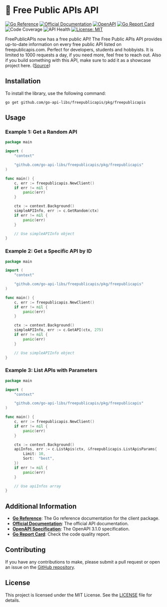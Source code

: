# 🤯 Free Public APIs API
[![Go Reference](https://pkg.go.dev/badge/github.com/go-api-libs/freepublicapis.svg)](https://pkg.go.dev/github.com/go-api-libs/freepublicapis/pkg/freepublicapis)
[![Official Documentation](https://img.shields.io/badge/docs-API-blue)](https://www.freepublicapis.com/api)
[![OpenAPI](https://img.shields.io/badge/OpenAPI-3.1-blue)](/api/openapi.json)
[![Go Report Card](https://goreportcard.com/badge/github.com/go-api-libs/freepublicapis)](https://goreportcard.com/report/github.com/go-api-libs/freepublicapis)
![Code Coverage](https://img.shields.io/badge/coverage-100%25-brightgreen)
![API Health](https://img.shields.io/badge/API_health-90%25-brightgreen)
[![License: MIT](https://img.shields.io/badge/License-MIT-yellow.svg)](./LICENSE)

FreePublicAPIs now has a free public API! The Free Public APIs API provides up-to-date information on every free public API listed on freepublicapis.com. Perfect for developers, students and hobbyists. It is limited to 1000 requests a day, if you need more, feel free to reach out. Also if you build something with this API, make sure to add it as a showcase project here. ([Source](https://freepublicapis.com/api))

## Installation

To install the library, use the following command:

```shell
go get github.com/go-api-libs/freepublicapis/pkg/freepublicapis
```

## Usage

### Example 1: Get a Random API

```go
package main

import (
	"context"

	"github.com/go-api-libs/freepublicapis/pkg/freepublicapis"
)

func main() {
	c, err := freepublicapis.NewClient()
	if err != nil {
		panic(err)
	}

	ctx := context.Background()
	simpleAPIInfo, err := c.GetRandom(ctx)
	if err != nil {
		panic(err)
	}

	// Use simpleAPIInfo object
}

```

### Example 2: Get a Specific API by ID

```go
package main

import (
	"context"

	"github.com/go-api-libs/freepublicapis/pkg/freepublicapis"
)

func main() {
	c, err := freepublicapis.NewClient()
	if err != nil {
		panic(err)
	}

	ctx := context.Background()
	simpleAPIInfo, err := c.GetAPI(ctx, 275)
	if err != nil {
		panic(err)
	}

	// Use simpleAPIInfo object
}

```

### Example 3: List APIs with Parameters

```go
package main

import (
	"context"

	"github.com/go-api-libs/freepublicapis/pkg/freepublicapis"
)

func main() {
	c, err := freepublicapis.NewClient()
	if err != nil {
		panic(err)
	}

	ctx := context.Background()
	apiInfos, err := c.ListApis(ctx, &freepublicapis.ListApisParams{
		Limit: 10,
		Sort:  "best",
	})
	if err != nil {
		panic(err)
	}

	// Use apiInfos array
}

```

## Additional Information

- [**Go Reference**](https://pkg.go.dev/github.com/go-api-libs/freepublicapis/pkg/freepublicapis): The Go reference documentation for the client package.
- [**Official Documentation**](https://www.freepublicapis.com/api): The official API documentation.
- [**OpenAPI Specification**](./api/openapi.json): The OpenAPI 3.1.0 specification.
- [**Go Report Card**](https://goreportcard.com/report/github.com/go-api-libs/freepublicapis): Check the code quality report.

## Contributing

If you have any contributions to make, please submit a pull request or open an issue on the [GitHub repository](https://github.com/go-api-libs/freepublicapis).

## License

This project is licensed under the MIT License. See the [LICENSE](./LICENSE) file for details.
